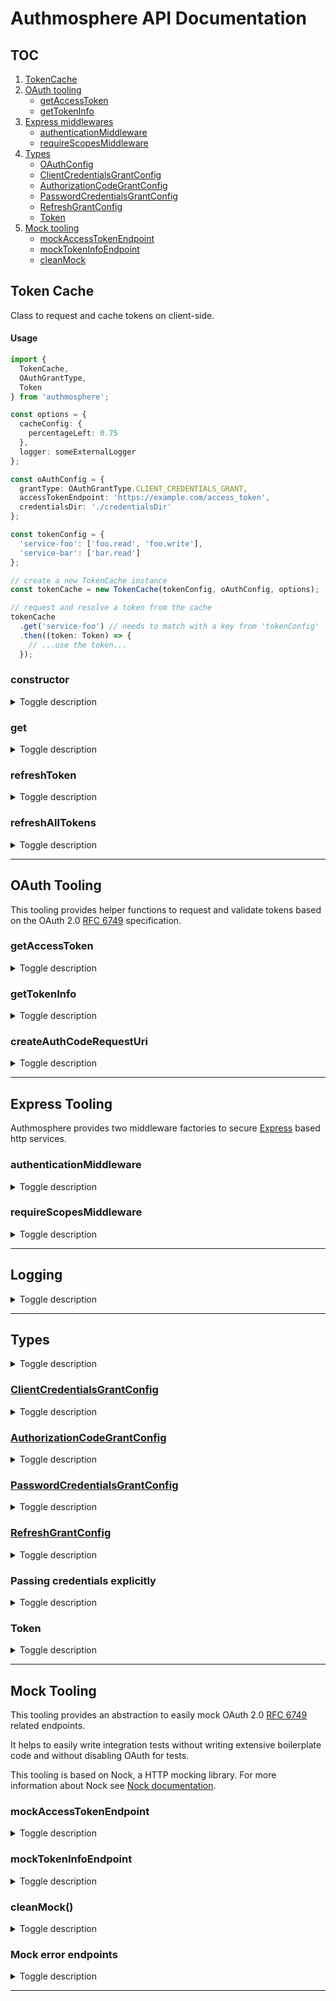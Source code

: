 # Authmosphere API Documentation

## TOC

1. [TokenCache](#token-cache)
2. [OAuth tooling](#oauth-tooling)
    * [getAccessToken](#getaccesstoken)
    * [getTokenInfo](#gettokeninfo)
3. [Express middlewares](#express-tooling)
    * [authenticationMiddleware](#authenticationmiddleware)
    * [requireScopesMiddleware](#requirescopesmiddleware)
4. [Types](#types)
    * [OAuthConfig](#oauthconfig)
    * [ClientCredentialsGrantConfig](#clientcredentialsgrantconfig)
    * [AuthorizationCodeGrantConfig](#clientcredentialsgrantconfig)
    * [PasswordCredentialsGrantConfig](#clientcredentialsgrantconfig)
    * [RefreshGrantConfig](#refreshgrantconfig)
    * [Token](#token)
5. [Mock tooling](#mock-tooling)
    * [mockAccessTokenEndpoint](#mockaccesstokenendpoint)
    * [mockTokenInfoEndpoint](#mocktokeninfoendpoint)
    * [cleanMock](#cleanmock)

## Token Cache

Class to request and cache tokens on client-side.

#### Usage

```typescript
import {
  TokenCache,
  OAuthGrantType,
  Token
} from 'authmosphere';

const options = {
  cacheConfig: {
    percentageLeft: 0.75
  },
  logger: someExternalLogger
};

const oAuthConfig = {
  grantType: OAuthGrantType.CLIENT_CREDENTIALS_GRANT,
  accessTokenEndpoint: 'https://example.com/access_token',
  credentialsDir: './credentialsDir'
};

const tokenConfig = {
  'service-foo': ['foo.read', 'foo.write'],
  'service-bar': ['bar.read']
};

// create a new TokenCache instance
const tokenCache = new TokenCache(tokenConfig, oAuthConfig, options);

// request and resolve a token from the cache
tokenCache
  .get('service-foo') // needs to match with a key from 'tokenConfig'
  .then((token: Token) => {
    // ...use the token...
  });
```

### constructor

<details>
<summary>Toggle description</summary>

#### Signature

```ts
constructor(tokenConfig, oauthConfig, options)
```

#### Arguments

* `tokenConfig: [key: string]: string[]` - Mapping between a name (representing a token) and the scopes requested for the corresponding token.
* `oauthConfig: TokenCacheOAuthConfig` -
  Either [`ClientCredentialsGrantConfig`](#clientcredentialsgrantconfig) or [`PasswordCredentialsGrantConfig`](#passwordcredentialsgrantconfig) plus the additional `tokenInfoEndpoint: string` property that specifies the URL of the token validation endpoint.
* [`options?: TokenCacheOptions`](./src/types/TokenCacheConfig.ts)
  * [`cacheConfig?: CacheConfig`](./src/types/TokenCacheConfig.ts)
    * `percentageLeft: number` - To determine when a token is expired locally (means when to issue a new token): if the token exists for `((1 - percentageLeft) * lifetime)` then issue a new one.
  * [`logger?: Logger`](#logging)

</details>

### get

<details>
<summary>Toggle description</summary>

Returns cached token or requests a new one if lifetime (as configured in `cacheOptions.cacheConfig`) is expired.

#### Signature

```ts
get(tokenName) => Promise<Token>
```

#### Arguments

* `tokenName: string` - Key of the token as configured in `tokenConfig`

#### Returns

[`Promise<Token>`](./src/types/Token.ts) that resolves with a token with configured scopes. In case of error rejects with an error message.

</details>

### refreshToken

<details>
<summary>Toggle description</summary>

Triggers the request of a new token. Invalidates the old cache entry.

#### Signature

```ts
refreshToken(tokenName: string) => Promise<Token>
```

#### Arguments

* `tokenName: string` - Key of the token as configured in `tokenConfig`

#### Returns

`Promise<Token>` that resolves with a token with configured scopes. In case of error rejects with an error message.

</details>

### refreshAllTokens

<details>
<summary>Toggle description</summary>

Triggers the request of a new token for all configured ones. Invalidates all cache entries.

#### Signature

```ts
refreshAllTokens() => Promise<TokenMap>
```

#### Returns

`Promise<TokenMap>` that resolves with a map of tokens with configured scopes. In case of error rejects with an error message.

</details>

---

## OAuth Tooling

This tooling provides helper functions to request and validate tokens based on the OAuth 2.0 [RFC 6749](https://tools.ietf.org/html/rfc6749) specification.

### getAccessToken

<details>
<summary>Toggle description</summary>

Requests a token based on the given configuration (which specifies the grant type and corresponding parameters). See the [`OAuthConfig` documentation](#types) for details.

#### Usage

```ts
import {
  OAuthGrantType,
  ClientCredentialsGrantConfig,
  Token,
  getAccessToken
} from 'authmosphere';

const config: ClientCredentialsGrantConfig = {
  grantType: OAuthGrantType.CLIENT_CREDENTIALS_GRANT,
  credentialsDir: './crendentials',
  accessTokenEndpoint: 'https://example.com/token_validation',
  scopes: ['my-app.read', 'my-app.write'];
};

getAccessToken(config)
  .then((token: Token) => {
    // ...use the token...
  })
  .catch((err) => {
    // ...handle the error...
  });
```

#### Signature

`getAccessToken(config[, logger]) => Promise<Token>`

#### Arguments

* [`config: OAuthConfig`](#types) - OAuth configuration for the request (specify grant type and corresponding parameters)
* [`logger?: Logger`](#logging)

#### Returns

`Promise<Token>` which resolves with the token if the request was successful. Otherwise, rejects with an error message.

</details>

### getTokenInfo

<details>
<summary>Toggle description</summary>

Requests validation information from the specified `tokenInfoUrl` and returns a `Promise` that resolves with these information, if the token is valid. Otherwise, it rejects with an error.

#### Usage

```ts
import {
  Token,
  getTokenInfo
} from 'authmosphere';

getTokenInfo('https://example.com/token_validation', '1234-5678-9000')
  .then((token: Token) => {
    // ...token is valid...
  })
  .catch((err) => {
    // ...token is invalid...
  })
```

#### Signature

`getTokenInfo<T>(tokenInfoUrl, accessToken[, logger]): Promise<Token<T>>`

#### Arguments

* `tokenInfoUrl: string` - OAuth endpoint for validating tokens
* `accessToken: string` - access token to be validated
* [`logger?: Logger`](#logging)

#### Returns

`Promise<Token>` which resolves with the validated token if it is valid. Otherwise, rejects with an error message.

</details>

### createAuthCodeRequestUri

<details>
<summary>Toggle description</summary>

Helper function to create the URI to request an authorization code when using the [Authorization Code Grant](https://tools.ietf.org/html/rfc6749#page-24).

⚠️ This function only creates the URI, it does not handle the actual request.

#### Usage

```ts
const uri = createAuthCodeRequestUri('https://example.com/authorize', 'http://your-app.com/handle-auth-code', '1234-client-id');
```

#### Signature

`createAuthCodeRequestUri(authorizationEndpoint, redirectUri, clientId[, queryParams]) => string`

#### Arguments

* `authorizationEndpoint: string` - [OAuth authorization endpoint](https://tools.ietf.org/html/rfc6749#page-18)
* `redirectUri: string` - Absolute URI specifying the endpoint the authorization code is responded to (see [OAuth 2.0 specification](https://tools.ietf.org/html/rfc6749#section-3.1.2) for details)
* `clientId: string` - [client id]((https://tools.ietf.org/html/rfc6749#section-2.2)) of the requesting application
* `queryParams?: { [index: string]: string }` - Set of key-value pairs which will be added as query parameters to the request (for example to add [`state` or `scopes`](https://tools.ietf.org/html/rfc6749#section-4.1.1))

#### Returns

`string` of the created request URI.

</details>

----

## Express Tooling

Authmosphere provides two middleware factories to secure [Express](http://expressjs.com/) based http services.

### authenticationMiddleware

<details>
<summary>Toggle description</summary>

Middleware that handles OAuth authentication for API endpoints. It extracts and validates the `access token` from the request.

If configured as a global middleware (see usage section), all requests need to provide a valid token to access the endpoint.
<br>
If some endpoints should be excluded from this restriction, they need to be added to the `options.publicEndpoints` array to be whitelisted.

If validation of the provided token fails the middleware rejects the request with status _401 UNAUTHORIZED_. <br>
To overwrite this behavior a custom handler can be specified by passing in `options.onNotAuthenticatedHandler` (see [`onNotAuthenticatedHandler`](./src/types/AuthenticationMiddlewareOptions.ts)).

* ⚠️&nbsp;&nbsp;While this middleware could also be configured per endpoint (i.e. `app.get(authenticationMiddleware(...), endpoint)` it is not recommended as using it as global middleware will force you into a whitelist setup.
  * Make sure `authenticationMiddleware` is at the top of the registered request handlers. This is essential to guarantee the enforceability of the whitelist strategy.
* ⚠️&nbsp;&nbsp;The middleware attaches metadata (scopes of the token) to the express request object. The `requireScopesMiddleware` relies on this information.


#### Usage

```typescript
import {
  authenticationMiddleware
} from 'authmosphere';

app.use(authenticationMiddleware({
  publicEndpoints: ['/heartbeat', '/status'],
  tokenInfoEndpoint: 'https://example.com/token_validation'
});
```

#### Signature

`authenticationMiddleware(options) => express.RequestHandler`

#### Arguments

* [`options`](./src/types/AuthenticationMiddlewareOptions.ts):
  * `tokenInfoEndpoint: string` - URL of the Token validation endpoint
  * `publicEndpoints?: string[] - List of whitelisted API paths`
  * [`logger?: Logger`](./src/types/Logger.ts)
  * [`onNotAuthenticatedHandler?: onNotAuthenticatedHandler`](./src/types/AuthenticationMiddlewareOptions.ts) - custom response handler

</details>

### requireScopesMiddleware

<details>
<summary>Toggle description</summary>

A factory that returns a middleware that compares scopes attached to `express.Request` object with a given list (`scopes` parameter). If all required scopes are matched, the middleware calls `next`. Otherwise, it rejects the request with _403 FORBIDDEN_.

* ⚠️&nbsp;&nbsp;This middleware requires scope information to be attached to the `Express.request` object. The `authenticationMiddleware` can do this job. Otherwise `request.$$tokeninfo.scope: string[]` has to be set manually.

There may occur cases where another type of authorization should be used. For that cases `options.precedenceFunction` has to be set. If the `precedence` function resolves with anything else than 'true', normal scope validation is applied afterwards.

Detailed middleware authorization flow:

```
+-----------------------------------+
|   is precedenceFunction defined?  |
+-----------------------------------+
        |             |
        |             | yes
        |             v
        |    +----------------------+  resolve(true)  +--------+       +---------------+
     no |    | precedenceFunction() |---------------->| next() | ----->| call endpoint |
        |    +----------------------+                 +--------+       +---------------+
        |             |
        |             | reject
        v             v
+-----------------------------------+        yes      +--------+       +---------------+
| scopes match with requiredScopes? |---------------->| next() |------>| call endpoint |
+-----------------------------------+                 +--------+       +---------------+
        |
    no/ |
  throw v
+----------------------------------+         yes      +--------------------------------+
| is onAuthorizationFailedHandler  |----------------->| onAuthorizationFailedHandler() |
| configured?                      |                  +--------------------------------+
+----------------------------------+
        |
        |               no                            +--------------------------------+
        +-------------------------------------------->|    response.sendStatus(403)    |
                                                      +--------------------------------+
```

#### Usage

```typescript
import {
  requireScopesMiddleware
} from 'authmosphere';

app.get('/secured/route', requireScopesMiddleware(['scopeA', 'scopeB']), (request, response) => {
  // handle request
});
```

#### Signature

`(scopes: string[], options?: ScopeMiddlewareOptions) => express.RequestHandler`

#### Arguments

* `scopes: string`
* [`options`](./src/types/ScopeMiddlewareOptions.ts) -
  * [`logger?: Logger`](./src/types/Logger.ts)
  * [onAuthorizationFailedHandler?: onAuthorizationFailedHandler](./src/types/AuthenticationMiddlewareOptions.ts) - Custom handler for failed authorizations
  * [`precedenceOptions?: precedenceOptions`](./src/types/PrecedenceFunction) - Function

</details>

---

## Logging

<details>
<summary>Toggle description</summary>

Logging is an essential part of Authmosphere's tooling. Authmosphere does not rely on `console` or any other specific logger library, instead every function expects a (optional) reference to an external logger. The logger must fulfill this interface:

```ts
interface Logger {
  info(message: string, error?: any): void;
  debug(message: string, error?: any): void;
  error(message: string, error?: any): void;
  fatal(message: string, error?: any): void;
  trace(message: string, error?: any): void;
  warn(message: string, error?: any): void;
}
```

</details>

---

## Types


<details>
<summary>Toggle description</summary>

### OAuthConfig

```ts
type OAuthConfig =
  ClientCredentialsGrantConfig   |
  AuthorizationCodeGrantConfig   |
  PasswordCredentialsGrantConfig |
  RefreshGrantConfig;
```

</details>

### [ClientCredentialsGrantConfig](https://tools.ietf.org/html/rfc6749#section-4.4)

<details>
<summary>Toggle description</summary>

```ts
type ClientCredentialsGrantConfig = {
  grantType: string;
  accessTokenEndpoint: string;
  queryParams?: { [index: string]: string };
  bodyParams?: { [index: string]: string };
  scopes?: string[];
  credentialsDir: string;
}
```

</details>

### [AuthorizationCodeGrantConfig](https://tools.ietf.org/html/rfc6749#section-4.1)

<details>
<summary>Toggle description</summary>

```ts
type AuthorizationCodeGrantConfig = {
  grantType: string;
  accessTokenEndpoint: string;
  queryParams?: { [index: string]: string };
  bodyParams?: { [index: string]: string };
  scopes?: string[];
  credentialsDir: string;
  code: string;
  redirectUri: string;
}
```

</details>

### [PasswordCredentialsGrantConfig](https://tools.ietf.org/html/rfc6749#section-4.3)

<details>
<summary>Toggle description</summary>

```ts
type PasswordCredentialsGrantConfig = {
  grantType: string;
  accessTokenEndpoint: string;
  queryParams?: { [index: string]: string };
  bodyParams?: { [index: string]: string };
  scopes?: string[];
  credentialsDir: string;
}
```

</details>

### [RefreshGrantConfig](https://tools.ietf.org/html/rfc6749#section-1.5)

<details>
<summary>Toggle description</summary>

```ts
type RefreshGrantConfig = {
  grantType: string;
  accessTokenEndpoint: string;
  queryParams?: { [index: string]: string };
  bodyParams?: { [index: string]: string };
  scopes?: string[];
  credentialsDir: string;
  refreshToken: string;
}
```

</details>

### Passing credentials explicitly

<details>
<summary>Toggle description</summary>

Instead of providing a credentials directory (`credentialsDir`) client and user credentials can be passed explicitly.

```ts
type ClientCredentialsGrantConfig = {
  grantType: string;
  accessTokenEndpoint: string;
  queryParams?: { [index: string]: string };
  bodyParams?: { [index: string]: string };
  scopes?: string[];
  clientId: string,
  clientSecret: string
}
```

Client credentials can be passed in via `clientId` and `clientSecrect`, user credentials via `applicationUsername` and `applicationPassword`;

</details>

### Token

<details>
<summary>Toggle description</summary>

```ts
type Token<CustomTokenPart = {}> = CustomTokenPart & {
  access_token: string;
  expires_in?: number;
  scope?: string[];
  token_type?: string;
  local_expiry?: number;
};
```

Token type it can be extend to satisfy special needs:

```ts
const mytoken: Token<{ id: number }> = {
  access_token: 'abcToken',
  id: 2424242828
}
```

</details>

---

## Mock Tooling

This tooling provides an abstraction to easily mock OAuth 2.0 [RFC 6749](https://tools.ietf.org/html/rfc6749) related endpoints.

It helps to easily write integration tests without writing extensive boilerplate code and without disabling OAuth for tests.

This tooling is based on Nock, a HTTP mocking library. For more information about Nock see [Nock documentation](https://github.com/node-nock/nock).

### mockAccessTokenEndpoint

<details>
<summary>Toggle description</summary>

Creates a *very basic* mock of token endpoint as defined in [RFC 6749](https://tools.ietf.org/html/rfc6749).

The mocked endpoint will return a [token](./src/types/Token.ts) with the scopes specified in the request.

* ⚠️&nbsp;&nbsp;The mock does not validate the request
* ⚠️&nbsp;&nbsp;The mock holds a state that contains the created tokens
* ⚠️&nbsp;&nbsp;`cleanMock` resets the state and removes __all__ nocks

#### Usage

```typescript
mockAccessTokenEndpoint({
  url: 'https://example.com/access_token',
  times: 1
});
```

#### Signature

`mockAccessTokenEndpoint(options) => nock.Scope`

#### Arguments

* [`options`](./src/types/MockOptions.ts):
  * `url: string` - URL of the Token validation endpoint
  * `times?: number` - Defines number of calls the endpoint is mocked, default is `Number.MAX_SAFE_INTEGER`

</details>

### mockTokenInfoEndpoint

<details>
<summary>Toggle description</summary>

Creates a __very basic__ mock of a token validation endpoint.

Returns `200` and a Token object if the given token is valid (via query parameter).
The token is valid:

* If it is specified via options parameter
* If it was created by `mockAccessTokenEndpoint`

Return `400` if the given Token is invalid.

The optional `tokens` property in `MockOptions` can be used to restrict the list of valid access_tokens.

#### Usage

```typescript
mockTokeninfoEndpoint(
  {
    url: 'https://example.com//token_validation',
    times: 1
  },
  tokens: [
    {
      access_token: 'someToken123',
      scope: ['uid', 'something.read', 'something.write']
    }
  ]
);
```

#### Signature

`mockTokeninfoEndpoint(options, tokens) => nock.Scope`

#### Arguments

* [`options`](./src/types/MockOptions.ts):
  * `url: string` - URL of the Token validation endpoint
  * `times?: number` - Defines number of calls the endpoint is mocked, default is `Number.MAX_SAFE_INTEGER`
* `tokens?: Token[]` - List of valid tokens and their scopes.

</details>

### cleanMock()

<details>
<summary>Toggle description</summary>

* Remove all `nock` mocks (not only from this lib, really __ALL__)
* Resets the tocken state object used by `mockTokeninfoEndpoint` and `mockAccessTokenEndpoint`
and given tokens.

Hint:
Helpful when having multiple tests in a test suite, you can call `cleanMock()` in the `afterEach()` callback for example.

#### Usage

```typescript
cleanMock();
```

</details>

### Mock error endpoints

<details>
<summary>Toggle description</summary>

To mock failing OAuth Endpoints use this mocks:

* `mockAccessTokenEndpointWithErrorResponse`
* `mockTokeninfoEndpointWithErrorResponse`

#### Usage

```typescript
mockAccessTokenEndpointWithErrorResponse({
  url: 'https://example.com/access_token',
  times: 1
}, 401, { status: 'foo' });
```

#### Signature
`mockAccessTokenEndpointWithErrorResponse(options, httpStatus, responseBody) => nock.Scope`

#### Arguments

* [`options`](./src/types/MockOptions.ts):
  * `url: string` - URL of the Token validation endpoint
  * `times?: number` - Defines number of calls the endpoint is mocked, default is `Number.MAX_SAFE_INTEGER`
* `httpStatus: number` - StatusCode of the response
* `responseBody?: object`- Body of the response

</details>

----
